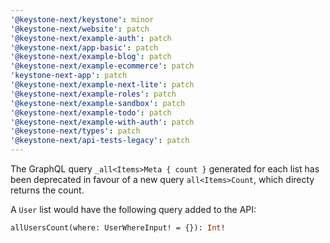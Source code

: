 ```yaml
---
'@keystone-next/keystone': minor
'@keystone-next/website': patch
'@keystone-next/example-auth': patch
'@keystone-next/app-basic': patch
'@keystone-next/example-blog': patch
'@keystone-next/example-ecommerce': patch
'keystone-next-app': patch
'@keystone-next/example-next-lite': patch
'@keystone-next/example-roles': patch
'@keystone-next/example-sandbox': patch
'@keystone-next/example-todo': patch
'@keystone-next/example-with-auth': patch
'@keystone-next/types': patch
'@keystone-next/api-tests-legacy': patch
---
```


The GraphQL query `_all<Items>Meta { count }` generated for each list has been deprecated in favour of a new query `all<Items>Count`, which directy returns the count.

A `User` list would have the following query added to the API:

```graphql
allUsersCount(where: UserWhereInput! = {}): Int!
```
